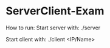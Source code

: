 # ServerClient-Exam


How to run:
Start server with: ./server <job-file> <port>
  
Start client with: ./client <IP/Name> <port>
